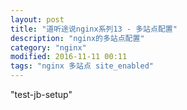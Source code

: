 ```yaml
---
layout: post
title: "道听途说nginx系列13 - 多站点配置"
description: "nginx的多站点配置"
category: "nginx"
modified: 2016-11-11 00:11
tags: "nginx 多站点 site_enabled"
---
```

"test-jb-setup"
